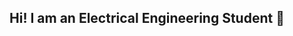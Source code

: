 ## Hi! I am an Electrical Engineering Student 👋

<!--
- 🔭 I’m currently working on a project for an Engineering class
- 🌱 I’m currently learning to use Github for team-based coding
-->

